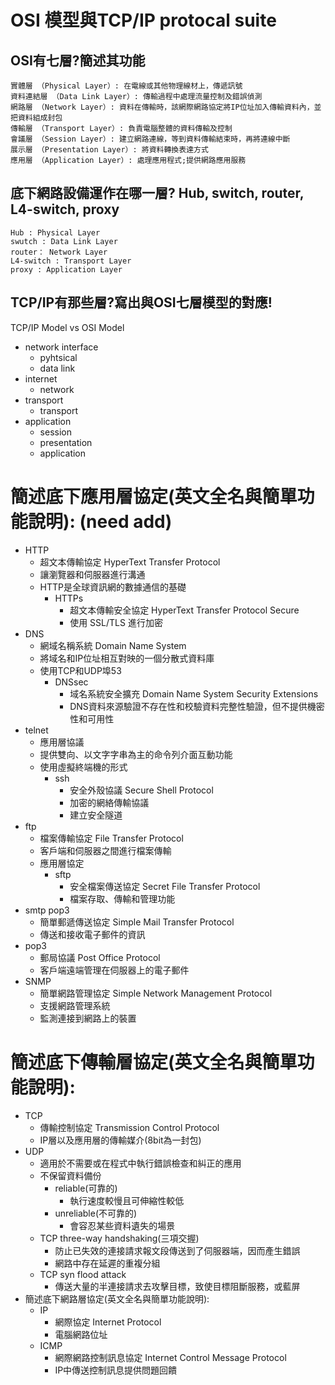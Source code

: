 # OSI 模型與TCP/IP protocal suite 
  ## OSI有七層?簡述其功能
  ```
  實體層 （Physical Layer）: 在電線或其他物理線材上，傳遞訊號
  資料連結層 （Data Link Layer）: 傳輸過程中處理流量控制及錯誤偵測
  網路層 （Network Layer）: 資料在傳輸時，該網際網路協定將IP位址加入傳輸資料內，並把資料組成封包
  傳輸層 （Transport Layer）: 負責電腦整體的資料傳輸及控制
  會議層 （Session Layer）: 建立網路連線，等到資料傳輸結束時，再將連線中斷
  展示層 （Presentation Layer）: 將資料轉換表達方式
  應用層 （Application Layer）: 處理應用程式;提供網路應用服務
  ```
  ## 底下網路設備運作在哪一層? Hub, switch, router, L4-switch, proxy
  ```
  Hub : Physical Layer
  swutch : Data Link Layer
  router： Network Layer
  L4-switch : Transport Layer
  proxy : Application Layer
  ```
  ## TCP/IP有那些層?寫出與OSI七層模型的對應!
  TCP/IP Model  vs  OSI Model
  - network interface
    - pyhtsical
    - data link  
  - internet
    - network 
  - transport
    - transport
  - application
    - session
    - presentation
    - application
# 簡述底下應用層協定(英文全名與簡單功能說明):  (need  add)
- HTTP
  - 超文本傳輸協定 HyperText Transfer Protocol
  - 讓瀏覽器和伺服器進行溝通
  - HTTP是全球資訊網的數據通信的基礎
    - HTTPs
      - 超文本傳輸安全協定 HyperText Transfer Protocol Secure
      - 使用 SSL/TLS 進行加密
- DNS 
  -  網域名稱系統 Domain Name System
  -  將域名和IP位址相互對映的一個分散式資料庫
  -  使用TCP和UDP埠53
     - DNSsec 
       - 域名系統安全擴充 Domain Name System Security Extensions
       - DNS資料來源驗證不存在性和校驗資料完整性驗證，但不提供機密性和可用性
- telnet
    - 應用層協議
    - 提供雙向、以文字字串為主的命令列介面互動功能
    - 使用虛擬終端機的形式
      - ssh
        - 安全外殼協議 Secure Shell Protocol
        - 加密的網絡傳輸協議
        - 建立安全隧道
- ftp 
  - 檔案傳輸協定 File Transfer Protocol
  - 客戶端和伺服器之間進行檔案傳輸
  - 應用層協定
    - sftp
      - 安全檔案傳送協定 Secret File Transfer Protocol
      - 檔案存取、傳輸和管理功能
- smtp pop3
  - 簡單郵遞傳送協定 Simple Mail Transfer Protocol
  - 傳送和接收電子郵件的資訊
- pop3
  - 郵局協議 Post Office Protocol 
  - 客戶端遠端管理在伺服器上的電子郵件
- SNMP
  - 簡單網路管理協定 Simple Network Management Protocol
  - 支援網路管理系統
  - 監測連接到網路上的裝置
# 簡述底下傳輸層協定(英文全名與簡單功能說明):
  - TCP 
    - 傳輸控制協定 Transmission Control Protocol
    - IP層以及應用層的傳輸媒介(8bit為一封包)
  - UDP
    - 適用於不需要或在程式中執行錯誤檢查和糾正的應用
    - 不保留資料備份
      - reliable(可靠的)
        - 執行速度較慢且可伸縮性較低
      - unreliable(不可靠的)
        - 會容忍某些資料遺失的場景
    - TCP three-way handshaking(三項交握)
      - 防止已失效的連接請求報文段傳送到了伺服器端，因而產生錯誤
      - 網路中存在延遲的重複分組
    - TCP syn flood attack
      - 傳送大量的半連接請求去攻擊目標，致使目標阻斷服務，或藍屏 
  - 簡述底下網路層協定(英文全名與簡單功能說明): 
    - IP
      - 網際協定 Internet Protocol
      - 電腦網路位址
    - ICMP 
      - 網際網路控制訊息協定 Internet Control Message Protocol
      - IP中傳送控制訊息提供問題回饋
 
